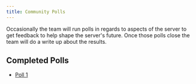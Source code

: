 ```yaml
---
title: Community Polls
---
```

Occasionally the team will run polls in regards to aspects of the server to get feedback to help shape the server's future. Once those polls close the team will do a write up about the results.

## Completed Polls
- [Poll 1](https://zocommunity.online/polls/poll1)